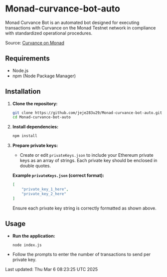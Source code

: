 # Monad-curvance-bot-auto

Monad Curvance Bot is an automated bot designed for executing transactions with Curvance on the Monad Testnet network in compliance with standardized operational procedures.

Source: [Curvance on Monad](https://monad.curvance.com/monad)

## Requirements

- Node.js
- npm (Node Package Manager)

## Installation

1. **Clone the repository:**

   ```bash
   git clone https://github.com/jeje283u29/Monad-curvance-bot-auto.git
   cd Monad-curvance-bot-auto
   ```

2. **Install dependencies:**

   ```bash
   npm install
   ```

3. **Prepare private keys:**

   - Create or edit `privateKeys.json` to include your Ethereum private keys as an array of strings. Each private key should be enclosed in double quotes.

   **Example `privateKeys.json` (correct format):**
   ```json
   [
       "private_key_1_here",
       "private_key_2_here"
   ]
   ```

   Ensure each private key string is correctly formatted as shown above.

## Usage

- **Run the application:**

  ```bash
  node index.js
  ```

- Follow the prompts to enter the number of transactions to send per private key.

Last updated: Thu Mar  6 08:23:25 UTC 2025

